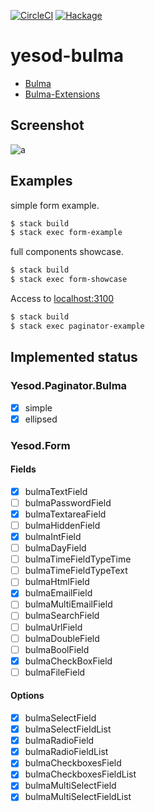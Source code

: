 [![CircleCI](https://circleci.com/gh/waddlaw/yesod-form-bulma/tree/master.svg?style=svg)](https://circleci.com/gh/waddlaw/yesod-form-bulma/tree/master)
[![Hackage](https://img.shields.io/hackage/v/yesod-form-bulma.svg)](https://hackage.haskell.org/package/yesod-form-bulma)

# yesod-bulma

- [Bulma](https://bulma.io/documentation/form/)
- [Bulma-Extensions](https://wikiki.github.io/form/checkradio/)

## Screenshot

![a](https://i.imgur.com/SZnv42b.png)

## Examples

simple form example.

```sh
$ stack build
$ stack exec form-example
```

full components showcase.

```sh
$ stack build
$ stack exec form-showcase
```

Access to [localhost:3100](http://localhost:3100)

```sh
$ stack build
$ stack exec paginator-example
```

## Implemented status

### Yesod.Paginator.Bulma

- [x] simple
- [x] ellipsed

### Yesod.Form

#### Fields

- [x] bulmaTextField
- [ ] bulmaPasswordField
- [x] bulmaTextareaField
- [ ] bulmaHiddenField
- [x] bulmaIntField
- [ ] bulmaDayField
- [ ] bulmaTimeFieldTypeTime
- [ ] bulmaTimeFieldTypeText
- [ ] bulmaHtmlField
- [x] bulmaEmailField
- [ ] bulmaMultiEmailField
- [ ] bulmaSearchField
- [ ] bulmaUrlField
- [ ] bulmaDoubleField
- [ ] bulmaBoolField
- [x] bulmaCheckBoxField
- [ ] bulmaFileField

#### Options

- [x] bulmaSelectField
- [x] bulmaSelectFieldList
- [x] bulmaRadioField
- [x] bulmaRadioFieldList
- [x] bulmaCheckboxesField
- [x] bulmaCheckboxesFieldList
- [x] bulmaMultiSelectField
- [x] bulmaMultiSelectFieldList
